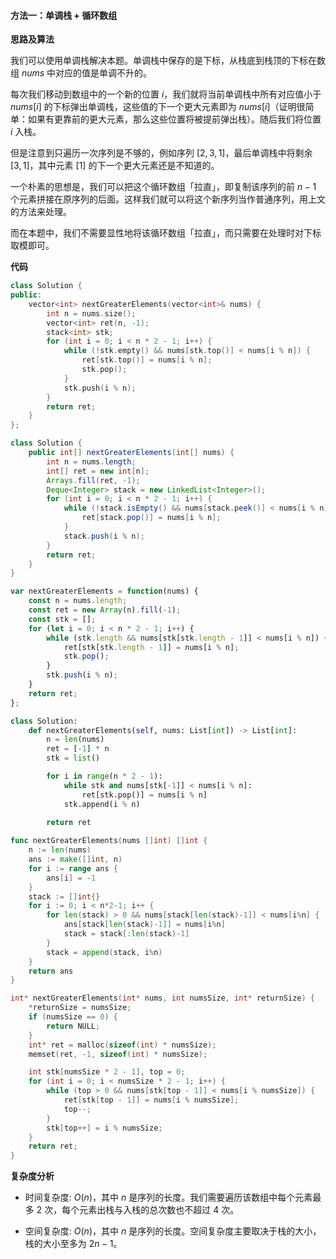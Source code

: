 #### 方法一：单调栈 + 循环数组

**思路及算法**

我们可以使用单调栈解决本题。单调栈中保存的是下标，从栈底到栈顶的下标在数组 $\textit{nums}$ 中对应的值是单调不升的。

每次我们移动到数组中的一个新的位置 $i$，我们就将当前单调栈中所有对应值小于 $\textit{nums}[i]$ 的下标弹出单调栈，这些值的下一个更大元素即为 $\textit{nums}[i]$（证明很简单：如果有更靠前的更大元素，那么这些位置将被提前弹出栈）。随后我们将位置 $i$ 入栈。

但是注意到只遍历一次序列是不够的，例如序列 $[2,3,1]$，最后单调栈中将剩余 $[3,1]$，其中元素 $[1]$ 的下一个更大元素还是不知道的。

一个朴素的思想是，我们可以把这个循环数组「拉直」，即复制该序列的前 $n-1$ 个元素拼接在原序列的后面。这样我们就可以将这个新序列当作普通序列，用上文的方法来处理。

而在本题中，我们不需要显性地将该循环数组「拉直」，而只需要在处理时对下标取模即可。

**代码**

```C++ [sol1-C++]
class Solution {
public:
    vector<int> nextGreaterElements(vector<int>& nums) {
        int n = nums.size();
        vector<int> ret(n, -1);
        stack<int> stk;
        for (int i = 0; i < n * 2 - 1; i++) {
            while (!stk.empty() && nums[stk.top()] < nums[i % n]) {
                ret[stk.top()] = nums[i % n];
                stk.pop();
            }
            stk.push(i % n);
        }
        return ret;
    }
};
```

```Java [sol1-Java]
class Solution {
    public int[] nextGreaterElements(int[] nums) {
        int n = nums.length;
        int[] ret = new int[n];
        Arrays.fill(ret, -1);
        Deque<Integer> stack = new LinkedList<Integer>();
        for (int i = 0; i < n * 2 - 1; i++) {
            while (!stack.isEmpty() && nums[stack.peek()] < nums[i % n]) {
                ret[stack.pop()] = nums[i % n];
            }
            stack.push(i % n);
        }
        return ret;
    }
}
```

```JavaScript [sol1-JavaScript]
var nextGreaterElements = function(nums) {
    const n = nums.length;
    const ret = new Array(n).fill(-1);
    const stk = [];
    for (let i = 0; i < n * 2 - 1; i++) {
        while (stk.length && nums[stk[stk.length - 1]] < nums[i % n]) {
            ret[stk[stk.length - 1]] = nums[i % n];
            stk.pop();
        }
        stk.push(i % n);
    }
    return ret;
};
```

```Python [sol1-Python3]
class Solution:
    def nextGreaterElements(self, nums: List[int]) -> List[int]:
        n = len(nums)
        ret = [-1] * n
        stk = list()

        for i in range(n * 2 - 1):
            while stk and nums[stk[-1]] < nums[i % n]:
                ret[stk.pop()] = nums[i % n]
            stk.append(i % n)
        
        return ret
```

```go [sol1-Golang]
func nextGreaterElements(nums []int) []int {
    n := len(nums)
    ans := make([]int, n)
    for i := range ans {
        ans[i] = -1
    }
    stack := []int{}
    for i := 0; i < n*2-1; i++ {
        for len(stack) > 0 && nums[stack[len(stack)-1]] < nums[i%n] {
            ans[stack[len(stack)-1]] = nums[i%n]
            stack = stack[:len(stack)-1]
        }
        stack = append(stack, i%n)
    }
    return ans
}
```

```C [sol1-C]
int* nextGreaterElements(int* nums, int numsSize, int* returnSize) {
    *returnSize = numsSize;
    if (numsSize == 0) {
        return NULL;
    }
    int* ret = malloc(sizeof(int) * numsSize);
    memset(ret, -1, sizeof(int) * numsSize);

    int stk[numsSize * 2 - 1], top = 0;
    for (int i = 0; i < numsSize * 2 - 1; i++) {
        while (top > 0 && nums[stk[top - 1]] < nums[i % numsSize]) {
            ret[stk[top - 1]] = nums[i % numsSize];
            top--;
        }
        stk[top++] = i % numsSize;
    }
    return ret;
}
```

**复杂度分析**

- 时间复杂度: $O(n)$，其中 $n$ 是序列的长度。我们需要遍历该数组中每个元素最多 $2$ 次，每个元素出栈与入栈的总次数也不超过 $4$ 次。

- 空间复杂度: $O(n)$，其中 $n$ 是序列的长度。空间复杂度主要取决于栈的大小，栈的大小至多为 $2n-1$。